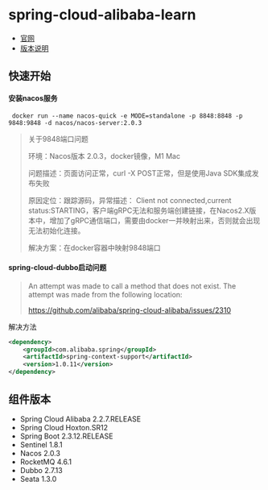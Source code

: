 # spring-cloud-alibaba-learn
- [官网](https://spring.io/projects/spring-cloud-alibaba#learn)
- [版本说明](https://github.com/alibaba/spring-cloud-alibaba/wiki/%E7%89%88%E6%9C%AC%E8%AF%B4%E6%98%8E#%E6%AF%95%E4%B8%9A%E7%89%88%E6%9C%AC%E4%BE%9D%E8%B5%96%E5%85%B3%E7%B3%BB%E6%8E%A8%E8%8D%90%E4%BD%BF%E7%94%A8)

## 快速开始

#### 安装nacos服务
```shell
 docker run --name nacos-quick -e MODE=standalone -p 8848:8848 -p 9848:9848 -d nacos/nacos-server:2.0.3
```

> 关于9848端口问题
> 
> 环境：Nacos版本 2.0.3，docker镜像，M1 Mac 
> 
> 问题描述：页面访问正常，curl -X POST正常，但是使用Java SDK集成发布失败
>
> 原因定位：跟踪源码，异常描述： Client not connected,current status:STARTING，客户端gRPC无法和服务端创建链接，在Nacos2.X版本中，增加了gRPC通信端口，需要由docker一并映射出来，否则就会出现无法初始化连接。
>
> 解决方案：在docker容器中映射9848端口


#### spring-cloud-dubbo启动问题
> An attempt was made to call a method that does not exist. The attempt was made from the following location:
>
>https://github.com/alibaba/spring-cloud-alibaba/issues/2310

解决方法
```xml
<dependency>
    <groupId>com.alibaba.spring</groupId>
    <artifactId>spring-context-support</artifactId>
    <version>1.0.11</version>
</dependency>
```

## 组件版本
- Spring Cloud Alibaba 2.2.7.RELEASE
- Spring Cloud Hoxton.SR12
- Spring Boot 2.3.12.RELEASE
- Sentinel 1.8.1
- Nacos 2.0.3
- RocketMQ 4.6.1
- Dubbo 2.7.13
- Seata 1.3.0


